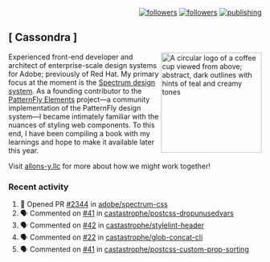 <p align="right"><a rel="me" href="https://front-end.social/@castastrophe">
    <img alt="followers" title="Follow me on Mastodon" src="https://img.shields.io/mastodon/follow/109297102751309835?domain=https%3A%2F%2Ffront-end.social&label=Follow&logo=mastodon&logoColor=white&style=for-the-badge&labelColor=008080&color=006969"/></a>
  <a href="https://codepen.io/castastrophe/">
    <img alt="followers" title="Follow me on CodePen" src="https://img.shields.io/badge/16-1?color=640464&labelColor=7c007c&style=for-the-badge&logo=codepen&label=Follow"/></a>
<a href="https://castastrophe.medium.com/">
    <img alt="publishing" title="View articles on Medium" src="https://img.shields.io/badge/107-1?color=666&labelColor=444&label=subscribe&logo=medium&logoColor=white&style=for-the-badge"/></a>
</p>

## [&nbsp;Cassondra&nbsp;]

<img align="right" src="https://github-production-user-asset-6210df.s3.amazonaws.com/1840295/253016758-ba468774-1cd3-42c2-8f43-947b5eeb5edf.png" height="200" alt="A circular logo of a coffee cup viewed from above; abstract, dark outlines with hints of teal and creamy tones">

Experienced front-end developer and architect of enterprise-scale design systems for Adobe; previously of Red Hat. My primary focus at the moment is the [Spectrum design system](https://github.com/adobe/spectrum-css). As a founding contributor to the [PatternFly&nbsp;Elements](https://github.com/patternfly/patternfly-elements) project&mdash;a community implementation of the PatternFly design system&mdash;I became intimately familiar with the nuances of styling web components. To this end, I have been compiling a book with my learnings and hope to make it available later this year.

Visit [allons-y.llc](http://allons-y.llc/) for more about how we might work together!

### Recent activity

<!--START_SECTION:activity-->
1. 💪 Opened PR [#2344](https://github.com/adobe/spectrum-css/pull/2344) in [adobe/spectrum-css](https://github.com/adobe/spectrum-css)
2. 🗣 Commented on [#41](https://github.com/castastrophe/postcss-dropunusedvars/pull/41#issuecomment-1843187921) in [castastrophe/postcss-dropunusedvars](https://github.com/castastrophe/postcss-dropunusedvars)
3. 🗣 Commented on [#42](https://github.com/castastrophe/stylelint-header/pull/42#issuecomment-1843187463) in [castastrophe/stylelint-header](https://github.com/castastrophe/stylelint-header)
4. 🗣 Commented on [#22](https://github.com/castastrophe/glob-concat-cli/pull/22#issuecomment-1843187070) in [castastrophe/glob-concat-cli](https://github.com/castastrophe/glob-concat-cli)
5. 🗣 Commented on [#41](https://github.com/castastrophe/postcss-custom-prop-sorting/pull/41#issuecomment-1843186046) in [castastrophe/postcss-custom-prop-sorting](https://github.com/castastrophe/postcss-custom-prop-sorting)
<!--END_SECTION:activity-->
